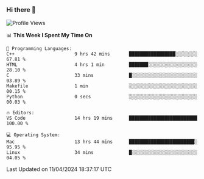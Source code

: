 ### Hi there 👋

<!--START_SECTION:waka-->
![Profile Views](http://img.shields.io/badge/Profile%20Views-0-blue)

📊 **This Week I Spent My Time On** 

```text
💬 Programming Languages: 
C++                      9 hrs 42 mins       █████████████████░░░░░░░░   67.81 % 
HTML                     4 hrs 1 min         ███████░░░░░░░░░░░░░░░░░░   28.10 % 
C                        33 mins             █░░░░░░░░░░░░░░░░░░░░░░░░   03.89 % 
Makefile                 1 min               ░░░░░░░░░░░░░░░░░░░░░░░░░   00.15 % 
Python                   0 secs              ░░░░░░░░░░░░░░░░░░░░░░░░░   00.03 % 

🔥 Editors: 
VS Code                  14 hrs 19 mins      █████████████████████████   100.00 % 

💻 Operating System: 
Mac                      13 hrs 44 mins      ████████████████████████░   95.95 % 
Linux                    34 mins             █░░░░░░░░░░░░░░░░░░░░░░░░   04.05 % 
```


 Last Updated on 11/04/2024 18:37:17 UTC
<!--END_SECTION:waka-->

<!--
**JackeyHua-SJTU/JackeyHua-SJTU** is a ✨ _special_ ✨ repository because its `README.md` (this file) appears on your GitHub profile.

Here are some ideas to get you started:

- 🔭 I’m currently working on ...
- 🌱 I’m currently learning ...
- 👯 I’m looking to collaborate on ...
- 🤔 I’m looking for help with ...
- 💬 Ask me about ...
- 📫 How to reach me: ...
- 😄 Pronouns: ...
- ⚡ Fun fact: ...
-->
